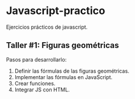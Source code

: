 # Javascript-practico
Ejercicios prácticos de javascript.

## Taller #1: Figuras geométricas

Pasos para desarrollarlo:

1. Definir las fórmulas de las figuras geométricas.
2. Implementar las fórmulas en JavaScript.
3. Crear funciones.
4. Integrar JS con HTML.


